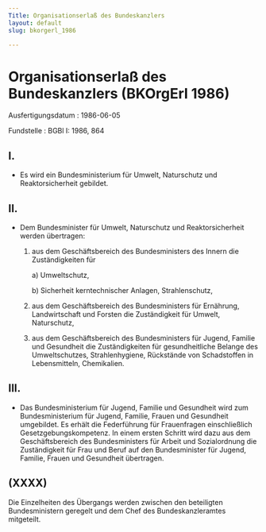 ```yaml
---
Title: Organisationserlaß des Bundeskanzlers
layout: default
slug: bkorgerl_1986

---
```


# Organisationserlaß des Bundeskanzlers (BKOrgErl 1986)

Ausfertigungsdatum
:   1986-06-05

Fundstelle
:   BGBl I: 1986, 864



## I.


*   Es wird ein Bundesministerium für Umwelt, Naturschutz und
    Reaktorsicherheit gebildet.





## II.


*   Dem Bundesminister für Umwelt, Naturschutz und Reaktorsicherheit
    werden übertragen:

    1.  aus dem Geschäftsbereich des Bundesministers des Innern die
        Zuständigkeiten für

        a)  Umweltschutz,


        b)  Sicherheit kerntechnischer Anlagen, Strahlenschutz,





    2.  aus dem Geschäftsbereich des Bundesministers für Ernährung,
        Landwirtschaft und Forsten die Zuständigkeit für Umwelt, Naturschutz,


    3.  aus dem Geschäftsbereich des Bundesministers für Jugend, Familie und
        Gesundheit die Zuständigkeiten für gesundheitliche Belange des
        Umweltschutzes, Strahlenhygiene, Rückstände von Schadstoffen in
        Lebensmitteln, Chemikalien.








## III.


*   Das Bundesministerium für Jugend, Familie und Gesundheit wird zum
    Bundesministerium für Jugend, Familie, Frauen und Gesundheit
    umgebildet. Es erhält die Federführung für Frauenfragen einschließlich
    Gesetzgebungskompetenz. In einem ersten Schritt wird dazu aus dem
    Geschäftsbereich des Bundesministers für Arbeit und Sozialordnung die
    Zuständigkeit für Frau und Beruf auf den Bundesminister für Jugend,
    Familie, Frauen und Gesundheit übertragen.





## (XXXX)

Die Einzelheiten des Übergangs werden zwischen den beteiligten
Bundesministern geregelt und dem Chef des Bundeskanzleramtes
mitgeteilt.

